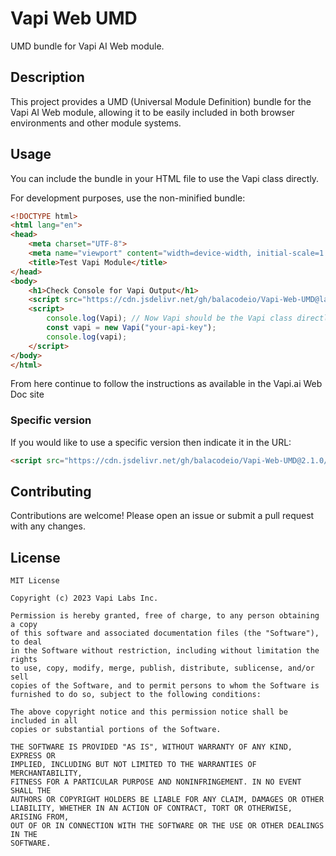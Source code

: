 # Vapi Web UMD

UMD bundle for Vapi AI Web module.

## Description

This project provides a UMD (Universal Module Definition) bundle for the Vapi AI Web module, allowing it to be easily included in both browser environments and other module systems.

## Usage

You can include the bundle in your HTML file to use the Vapi class directly.

For development purposes, use the non-minified bundle:

```html
<!DOCTYPE html>
<html lang="en">
<head>
    <meta charset="UTF-8">
    <meta name="viewport" content="width=device-width, initial-scale=1.0">
    <title>Test Vapi Module</title>
</head>
<body>
    <h1>Check Console for Vapi Output</h1>
    <script src="https://cdn.jsdelivr.net/gh/balacodeio/Vapi-Web-UMD@latest/dist/latest/vapi-web-bundle.min.js"></script> <!-- Non-minified bundle -->
    <script>
        console.log(Vapi); // Now Vapi should be the Vapi class directly
        const vapi = new Vapi("your-api-key");
        console.log(vapi);
    </script>
</body>
</html>
```

From here continue to follow the instructions as available in the Vapi.ai Web Doc site

### Specific version

If you would like to use a specific version then indicate it in the URL:

```HTML
<script src="https://cdn.jsdelivr.net/gh/balacodeio/Vapi-Web-UMD@2.1.0/dist/2.1.0/vapi-web-bundle-2.1.0.min.js"></script> <!-- Minified bundle -->
```

## Contributing

Contributions are welcome! Please open an issue or submit a pull request with any changes.

## License

```Text
MIT License

Copyright (c) 2023 Vapi Labs Inc.

Permission is hereby granted, free of charge, to any person obtaining a copy
of this software and associated documentation files (the "Software"), to deal
in the Software without restriction, including without limitation the rights
to use, copy, modify, merge, publish, distribute, sublicense, and/or sell
copies of the Software, and to permit persons to whom the Software is
furnished to do so, subject to the following conditions:

The above copyright notice and this permission notice shall be included in all
copies or substantial portions of the Software.

THE SOFTWARE IS PROVIDED "AS IS", WITHOUT WARRANTY OF ANY KIND, EXPRESS OR
IMPLIED, INCLUDING BUT NOT LIMITED TO THE WARRANTIES OF MERCHANTABILITY,
FITNESS FOR A PARTICULAR PURPOSE AND NONINFRINGEMENT. IN NO EVENT SHALL THE
AUTHORS OR COPYRIGHT HOLDERS BE LIABLE FOR ANY CLAIM, DAMAGES OR OTHER
LIABILITY, WHETHER IN AN ACTION OF CONTRACT, TORT OR OTHERWISE, ARISING FROM,
OUT OF OR IN CONNECTION WITH THE SOFTWARE OR THE USE OR OTHER DEALINGS IN THE
SOFTWARE.
```
